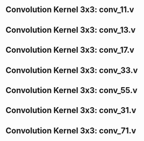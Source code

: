 ## Convolution Kernel 3x3: conv_11.v
## Convolution Kernel 3x3: conv_13.v
## Convolution Kernel 3x3: conv_17.v
## Convolution Kernel 3x3: conv_33.v
## Convolution Kernel 3x3: conv_55.v
## Convolution Kernel 3x3: conv_31.v
## Convolution Kernel 3x3: conv_71.v
